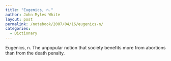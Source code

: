 ```yaml
---
title: "Eugenics, n."
author: John Myles White
layout: post
permalink: /notebook/2007/04/16/eugenics-n/
categories:
  - Dictionary
---
```


Eugenics, n. The unpopular notion that society benefits more from abortions than from the death penalty.
